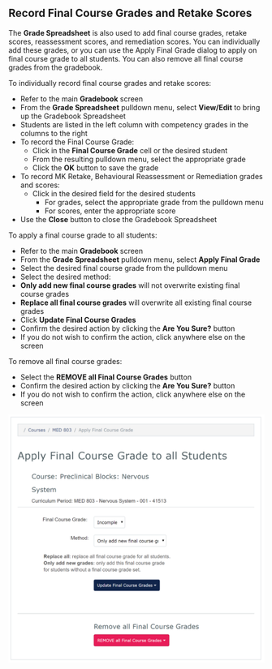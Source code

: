 ## Record Final Course Grades and Retake Scores
The **Grade Spreadsheet** is also used to add final course grades, retake scores, reassessment scores, and remediation scores. You can individually add these grades, or you can use the Apply Final Grade dialog to apply on final course grade to all students. You can also remove all final course grades from the gradebook.

To individually record final course grades and retake scores:
* Refer to the main **Gradebook** screen
* From the **Grade Spreadsheet** pulldown menu, select **View/Edit** to bring up the Gradebook Spreadsheet
* Students are listed in the left column with competency grades in the columns to the right
* To record the Final Course Grade:
	* Click in the **Final Course Grade** cell or the desired student
	* From the resulting pulldown menu, select the appropriate grade
	* Click the **OK** button to save the grade
* To record MK Retake, Behavioural Reassessment or Remediation grades and scores:
  * Click in the desired field for the desired students
	* For grades, select the appropriate grade from the pulldown menu
	* For scores, enter the appropriate score
* Use the **Close** button to close the Gradebook Spreadsheet

To apply a final course grade to all students:
* Refer to the main **Gradebook** screen
* From the **Grade Spreadsheet** pulldown menu, select **Apply Final Grade**
* Select the desired final course grade from the pulldown menu
* Select the desired method:
 * **Only add new final course grades** will not overwrite existing final course grades
 * **Replace all final course grades** will overwrite all existing final course grades
* Click **Update Final Course Grades**
* Confirm the desired action by clicking the **Are You Sure?** button
 * If you do not wish to confirm the action, click anywhere else on the screen

To remove all final course grades:
* Select the **REMOVE all Final Course Grades** button
* Confirm the desired action by clicking the **Are You Sure?** button
 * If you do not wish to confirm the action, click anywhere else on the screen

![here](./images/MedLearn/Coordinator-ApplyFinalCourseGradeScreen.png)
